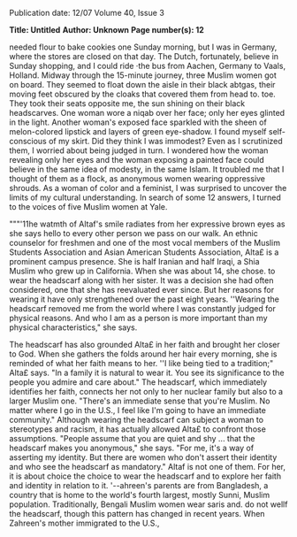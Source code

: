 Publication date: 12/07
Volume 40, Issue 3

**Title: Untitled**
**Author:  Unknown**
**Page number(s): 12**

needed flour to bake cookies one Sunday morning, but I was in Germany, where the stores are closed on that day. The Dutch, fortunately, believe in Sunday shopping, and I could ride ·the bus from Aachen, Germany to Vaals, Holland. Midway through the 15-minute journey, three Muslim women got on board. They seemed to float down the aisle in their black abtgas, their moving feet obscured by the cloaks that covered them from head to. toe. They took their seats opposite me, the sun shining on their black headscarves. One woman wore a niqab over her face; only her eyes glinted in the light. Another woman's exposed face sparkled with the sheen of melon-colored lipstick and layers of green eye-shadow. I found myself self-conscious of my skirt. Did they think I was immodest? Even as I scrutinized them, I worried about being judged in turn. I wondered how the woman revealing only her eyes and the woman exposing a painted face could believe in the same idea of modesty, in the same Islam. It troubled me that I thought of them as a flock, as anonymous women wearing oppressive shrouds. As a woman of color and a feminist, I was surprised to uncover the limits of my cultural understanding. In search of some 12 answers, I turned to the voices of five Muslim women at Yale. 

"""'11he watmth of Altaf's smile radiates from her expressive brown eyes as she says hello to every other person we pass on our walk. An ethnic counselor for freshmen and one of the most vocal members of the Muslim Students Association and Asian American Students Association, Alta£ is a prominent campus presence. She is half Iranian and half Iraqi, a Shia Muslim who grew up in California. When she was about 14, she chose. to wear the headscarf along with her sister. It was a decision she had often considered, one that she has reevaluated ever since. But her reasons for wearing it have only strengthened over the past eight years. ''Wearing the headscarf removed me from the world where I was constantly judged for physical reasons. And who I am as a person is more important than my physical characteristics," she says. 

The headscarf has also grounded Alta£ in her faith and brought her closer to God. When she gathers the folds around her hair every morning, she is reminded of what her faith means to her. ''I like being tied to a tradition;" Alta£ says. "In a family it is natural to wear it. You see its significance to the people you admire and care about." The headscarf, which immediately identifies her faith, connects her not only to her nuclear family but also to a larger Muslim one. "There's an immediate sense that you're Muslim. No matter where I go in the U.S., I feel like I'm going to have an immediate community." Although wearing the headscarf can subject a woman to stereotypes and racism, it has actually allowed Alta£ to confront those assumptions. "People assume that you are quiet and shy ... that the headscarf makes you anonymous," she says. "For me, it's a way of asserting my identity. But there are women who don't assert their identity and who see the headscarf as mandatory." 
Altaf is not one of them. For her, it is about choice the choice to wear the headscarf and to explore her faith and identity in relation to it. 
'--ahreen's parents are from Bangladesh, a country that is home to the world's fourth largest, mostly Sunni, Muslim population. Traditionally, Bengali Muslim women wear saris and. do not wellf the headscarf, though this pattern has changed in recent years. When Zahreen's mother immigrated to the U.S.,